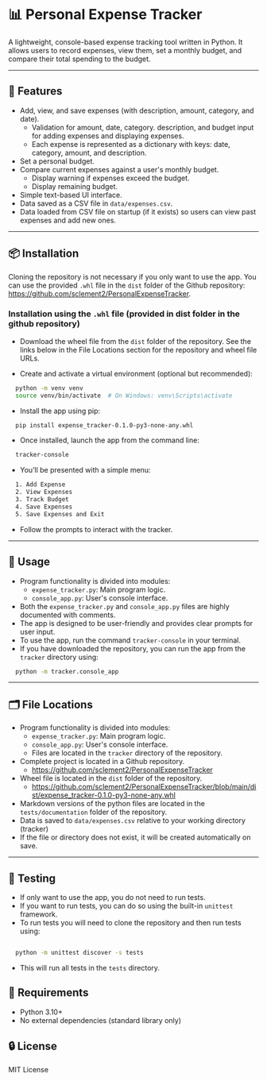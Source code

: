 # 📊 Personal Expense Tracker

A lightweight, console-based expense tracking tool written in Python. It allows users to record expenses, view them, set a monthly budget, and compare their total spending to the budget.

---

## 🚀 Features

- Add, view, and save expenses (with description, amount, category, and date).
  - Validation for amount, date, category. description, and budget input for adding expenses and displaying expenses.
  - Each expense is represented as a dictionary with keys: date, category, amount, and description.
- Set a personal budget.
- Compare current expenses against a user's monthly budget.
  - Display warning if expenses exceed the budget.
  - Display remaining budget.
- Simple text-based UI interface.
- Data saved as a CSV file in `data/expenses.csv`.
- Data loaded from CSV file on startup (if it exists) so users can view past expenses and add new ones.

---

## 📦 Installation

Cloning the repository is not necessary if you only want to use the app. You can use the provided `.whl` file in the `dist` folder of the Github repository: <https://github.com/sclement2/PersonalExpenseTracker>.

### Installation using the `.whl` file (provided in dist folder in the github repository)

- Download the wheel file from the `dist` folder of the repository. See the links below in the File Locations section for the repository and wheel file URLs.

- Create and activate a virtual environment (optional but recommended):

```bash
  python -m venv venv
  source venv/bin/activate  # On Windows: venv\Scripts\activate
```

- Install the app using pip:

```bash
  pip install expense_tracker-0.1.0-py3-none-any.whl
```

- Once installed, launch the app from the command line:

```bash
  tracker-console
```

- You’ll be presented with a simple menu:

```bash
  1. Add Expense
  2. View Expenses
  3. Track Budget
  4. Save Expenses
  5. Save Expenses and Exit
```

- Follow the prompts to interact with the tracker.

---

## 📜 Usage

- Program functionality is divided into modules:
  - `expense_tracker.py`: Main program logic.
  - `console_app.py`: User's console interface.
- Both the `expense_tracker.py` and `console_app.py` files are highly documented with comments.
- The app is designed to be user-friendly and provides clear prompts for user input.
- To use the app, run the command `tracker-console` in your terminal.
- If you have downloaded the repository, you can run the app from the `tracker` directory using:

```bash
  python -m tracker.console_app
```

---

## 🗂️ File Locations

- Program functionality is divided into modules:
  - `expense_tracker.py`: Main program logic.
  - `console_app.py`: User's console interface.
  - Files are located in the `tracker` directory of the repository.
- Complete project is located in a Github repository.
  - <https://github.com/sclement2/PersonalExpenseTracker>
- Wheel file is located in the `dist` folder of the repository.
  - <https://github.com/sclement2/PersonalExpenseTracker/blob/main/dist/expense_tracker-0.1.0-py3-none-any.whl>
- Markdown versions of the python files are located in the `tests/documentation` folder of the repository.
- Data is saved to `data/expenses.csv` relative to your working directory (tracker)
- If the file or directory does not exist, it will be created automatically on save.

---

## 🧪 Testing

- If only want to use the app, you do not need to run tests.
- If you want to run tests, you can do so using the built-in `unittest` framework.
- To run tests you will need to clone the repository and then run tests using:

```bash

  python -m unittest discover -s tests
```

- This will run all tests in the `tests` directory.

## 📎 Requirements

- Python 3.10+
- No external dependencies (standard library only)

## 🔒 License

MIT License
